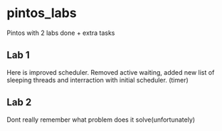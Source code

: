 # pintos_labs
Pintos with 2 labs done + extra tasks
## Lab 1
Here is improved scheduler. Removed active waiting, added new list of sleeping threads and interraction with initial scheduler. (timer)
## Lab 2
Dont really remember what problem does it solve(unfortunately)
